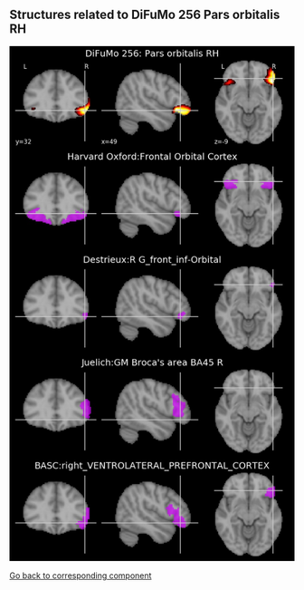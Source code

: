 


## Structures related to DiFuMo 256 Pars orbitalis RH

![236](236.jpg "Structures related to DiFuMo 256 Pars orbitalis RH")

[Go back to corresponding component](https://parietal-inria.github.io/DiFuMo/256/html/236.html)